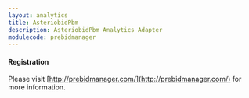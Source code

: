 ```yaml
---
layout: analytics
title: AsteriobidPbm
description: AsteriobidPbm Analytics Adapter
modulecode: prebidmanager
---
```


#### Registration

Please visit [http://prebidmanager.com/](http://prebidmanager.com/) for more information.
